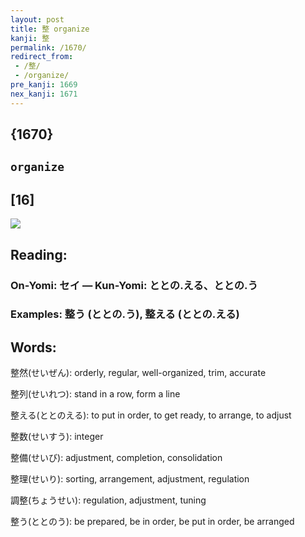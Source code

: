 ```yaml
---
layout: post
title: 整 organize
kanji: 整
permalink: /1670/
redirect_from:
 - /整/
 - /organize/
pre_kanji: 1669
nex_kanji: 1671
---
```


## {1670}

## `organize`

## [16]

<div class="stroke"><img src="E695B4.png" /></div>

## Reading:

### On-Yomi: セイ &mdash; Kun-Yomi: ととの.える、ととの.う

### Examples: 整う (ととの.う), 整える (ととの.える)

## Words:

整然(せいぜん): orderly, regular, well-organized, trim, accurate

整列(せいれつ): stand in a row, form a line

整える(ととのえる): to put in order, to get ready, to arrange, to adjust

整数(せいすう): integer

整備(せいび): adjustment, completion, consolidation

整理(せいり): sorting, arrangement, adjustment, regulation

調整(ちょうせい): regulation, adjustment, tuning

整う(ととのう): be prepared, be in order, be put in order, be arranged
